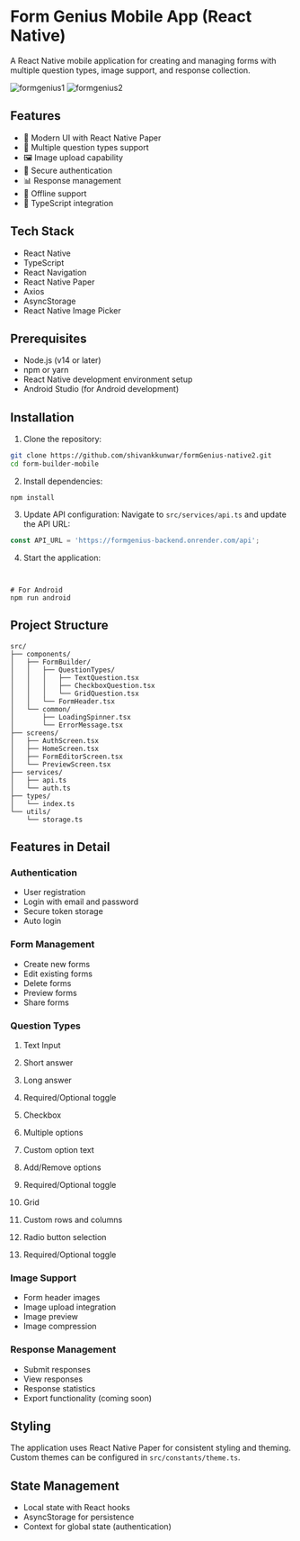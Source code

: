 

# Form Genius Mobile App  (React Native)

A React Native mobile application for creating and managing forms with multiple question types, image support, and response collection.

![formgenius1](https://github.com/user-attachments/assets/dda36ab5-c826-4034-88bd-383cf62719e7)
![formgenius2](https://github.com/user-attachments/assets/648dfcb3-c9b8-47e3-9c3a-c123cbca80c6)
## Features

- 🎨 Modern UI with React Native Paper
- 📝 Multiple question types support
- 🖼️ Image upload capability
- 🔐 Secure authentication
- 📊 Response management
- 🔄 Offline support
- 🎯 TypeScript integration

## Tech Stack

- React Native
- TypeScript
- React Navigation
- React Native Paper
- Axios
- AsyncStorage
- React Native Image Picker

## Prerequisites

- Node.js (v14 or later)
- npm or yarn
- React Native development environment setup
- Android Studio (for Android development)


## Installation

1. Clone the repository:
```bash
git clone https://github.com/shivankkunwar/formGenius-native2.git
cd form-builder-mobile
```

2. Install dependencies:


```shellscript
npm install
```



3. Update API configuration:
Navigate to `src/services/api.ts` and update the API URL:


```typescript
const API_URL = 'https://formgenius-backend.onrender.com/api';
```

4. Start the application:


```shellscript


# For Android
npm run android
```

## Project Structure

```plaintext
src/
├── components/
│   ├── FormBuilder/
│   │   ├── QuestionTypes/
│   │   │   ├── TextQuestion.tsx
│   │   │   ├── CheckboxQuestion.tsx
│   │   │   └── GridQuestion.tsx
│   │   └── FormHeader.tsx
│   └── common/
│       ├── LoadingSpinner.tsx
│       └── ErrorMessage.tsx
├── screens/
│   ├── AuthScreen.tsx
│   ├── HomeScreen.tsx
│   ├── FormEditorScreen.tsx
│   └── PreviewScreen.tsx
├── services/
│   ├── api.ts
│   └── auth.ts
├── types/
│   └── index.ts
└── utils/
    └── storage.ts
```

## Features in Detail

### Authentication

- User registration
- Login with email and password
- Secure token storage
- Auto login


### Form Management

- Create new forms
- Edit existing forms
- Delete forms
- Preview forms
- Share forms


### Question Types

1. Text Input

1. Short answer
2. Long answer
3. Required/Optional toggle



2. Checkbox

1. Multiple options
2. Custom option text
3. Add/Remove options
4. Required/Optional toggle



3. Grid

1. Custom rows and columns
2. Radio button selection
3. Required/Optional toggle





### Image Support

- Form header images
- Image upload integration
- Image preview
- Image compression


### Response Management

- Submit responses
- View responses
- Response statistics
- Export functionality (coming soon)


## Styling

The application uses React Native Paper for consistent styling and theming. Custom themes can be configured in `src/constants/theme.ts`.

## State Management

- Local state with React hooks
- AsyncStorage for persistence
- Context for global state (authentication)
